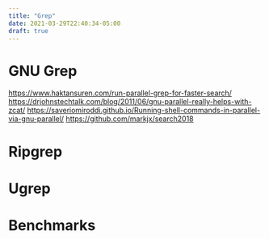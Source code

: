 ```yaml
---
title: "Grep"
date: 2021-03-29T22:40:34-05:00
draft: true
---
```


# GNU Grep

https://www.haktansuren.com/run-parallel-grep-for-faster-search/
https://drjohnstechtalk.com/blog/2011/06/gnu-parallel-really-helps-with-zcat/
https://saveriomiroddi.github.io/Running-shell-commands-in-parallel-via-gnu-parallel/
https://github.com/markjx/search2018

# Ripgrep

# Ugrep


# Benchmarks

